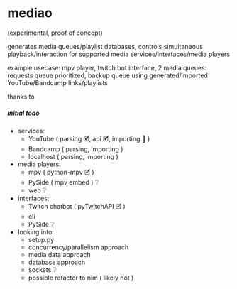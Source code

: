 # mediao

(experimental, proof of concept)

generates media queues/playlist databases, controls simultaneous playback/interaction for supported media services/interfaces/media players 

example usecase: mpv player, twitch bot interface, 2 media queues: requests queue prioritized, backup queue using generated/imported YouTube/Bandcamp links/playlists

thanks to 

##### initial todo
- services:
  - YouTube ( parsing 🗹, api 🗹, importing 🚧 )
  - Bandcamp ( parsing, importing )
  - localhost ( parsing, importing )
- media players:
  - mpv ( python-mpv 🗹 )
  - PySide ( mpv embed ) ❔
  - web ❔
- interfaces:
  - Twitch chatbot ( pyTwitchAPI 🗹 )
  - cli
  - PySide ❔
- looking into:
  - setup.py
  - concurrency/parallelism approach
  - media data approach
  - database approach
  - sockets ❔
  - possible refactor to nim ( likely not )
